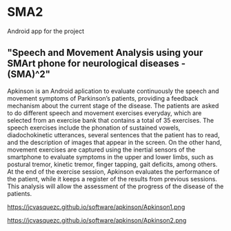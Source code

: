 # SMA2

Android app for the project 

## "Speech and Movement Analysis using your SMArt phone for neurological diseases - (SMA)^2"

Apkinson is an Android aplication to evaluate continuously the speech and movement symptoms of Parkinson’s patients, providing a feedback mechanism about the current stage of the disease. The patients are asked to do different speech and movement exercises everyday, which are selected from an exercise bank that contains a total of 35 exercises. The speech exercises include the phonation of sustained vowels, diadochokinetic utterances, several sentences that the patient has to read, and the description of images that appear in the screen. On the other hand, movement exercises are captured using the inertial sensors of the smartphone to evaluate symptoms in the upper and lower limbs, such as postural tremor, kinetic tremor, finger tapping, gait deficits, among others.
At the end of the exercise session, Apkinson evaluates the performance of the patient, while it keeps a register of the results from previous sessions. This analysis will allow the assessment of the progress of the disease of the patients.

https://jcvasquezc.github.io/software/apkinson/Apkinson1.png

https://jcvasquezc.github.io/software/apkinson/Apkinson2.png
